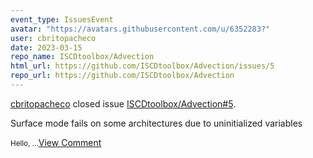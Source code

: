 ```yaml
---
event_type: IssuesEvent
avatar: "https://avatars.githubusercontent.com/u/6352283?"
user: cbritopacheco
date: 2023-03-15
repo_name: ISCDtoolbox/Advection
html_url: https://github.com/ISCDtoolbox/Advection/issues/5
repo_url: https://github.com/ISCDtoolbox/Advection
---
```


<a href='https://github.com/cbritopacheco' target='_blank'>cbritopacheco</a> closed issue <a href='https://github.com/ISCDtoolbox/Advection/issues/5' target='_blank'>ISCDtoolbox/Advection#5</a>.

<p>Surface mode fails on some architectures due to uninitialized variables</p><small>Hello,...</small><a href='https://github.com/ISCDtoolbox/Advection/issues/5' target='_blank'>View Comment</a>